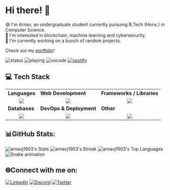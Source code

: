 # Hi there! 👋
😄 I'm Arnav, an undergraduate student currently pursuing B.Tech (Hons.) in Computer Science. <br>
🌱 I'm interested in blockchain, machine learning and cybersecurity. <br>
🔭 I'm currently working on a bunch of random projects. <br>

Check out my [portfolio](https://arnavj1903.github.io/portfolio/)!

![status](https://api.statusbadges.me/badge/status/980441834746695680?simple=true&style=for-the-badge)
![playing](https://api.statusbadges.me/badge/playing/980441834746695680?style=for-the-badge)
![vscode](https://api.statusbadges.me/badge/vscode/980441834746695680?style=for-the-badge)
[![spotify](https://api.statusbadges.me/badge/spotify/980441834746695680?style=for-the-badge)](https://api.statusbadges.me/openspotify/980441834746695680)


## 💻 Tech Stack
<table align="center">
  <tr>
    <td><strong>Languages</strong></td>
    <td><strong>Web Development</strong></td>
    <td><strong>Frameworks / Libraries</strong></td>
  </tr>
  <tr>
    <td align="center">
      <img src="https://skillicons.dev/icons?i=c,cpp,py,java,solidity&theme=dark">
    </td>
    <td align="center">
      <img src="https://skillicons.dev/icons?i=html,css,js,bootstrap,flask,nextjs&theme=dark">
    </td>
    <td align="center">
      <img src="https://skillicons.dev/icons?i=flask,bootstrap,opencv,pytorch,tensorflow,sklearn&theme=dark">
    </td>
  </tr>
  <tr>
    <td><strong>Databases</strong></td>
    <td><strong>DevOps & Deployment</strong></td>
    <td><strong> Other </strong></td>
  </tr>
  <tr>
    <td align="center">
      <img src="https://skillicons.dev/icons?i=mysql,sqlite,supabase&theme=dark">
    </td>
    <td align="center">
      <img src="https://skillicons.dev/icons?i=docker,kubernetes,git,github,aws,vercel&theme=dark">
    </td>
    <td align="center">
      <img src="https://skillicons.dev/icons?i=arduino,raspberrypi,bash&theme=dark">
    </td>
  </tr>
</table>



## 📊GitHub Stats:
![arnavj1903's Stats](https://github-readme-stats.vercel.app/api?username=arnavj1903&theme=dark&show_icons=true&hide_border=true&count_private=true)
![arnavj1903's Streak](https://github-readme-streak-stats.herokuapp.com/?user=arnavj1903&theme=dark&hide_border=true)
![arnavj1903's Top Languages](https://github-readme-stats.vercel.app/api/top-langs/?username=arnavj1903&theme=dark&show_icons=true&hide_border=true&layout=donut)
<img src="https://raw.githubusercontent.com/maurodesouza/maurodesouza/output/snake.svg" alt="Snake animation" />

## 🌐Connect with me on:
[![LinkedIn](https://skillicons.dev/icons?i=linkedin&theme=dark)](https://linkedin.com/in/arnavj1903)
[![Discord](https://skillicons.dev/icons?i=discord&theme=dark)](https://discord.com/users/arnav.jain)
[![Twitter](https://skillicons.dev/icons?i=twitter&theme=dark)](https://x.com/arnavj1903)
